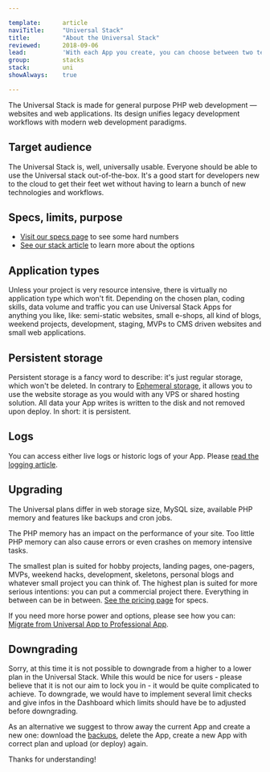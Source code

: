 ```yaml
---

template:      article
naviTitle:     "Universal Stack"
title:         "About the Universal Stack"
reviewed:      2018-09-06
lead:          'With each App you create, you can choose between two technology stacks. This article helps you to understand the Universal Stack.'
group:         stacks
stack:         uni
showAlways:    true

---
```



The Universal Stack is made for general purpose PHP web development — websites and web applications. Its design unifies legacy development workflows with modern web development paradigms.

## Target audience

The Universal Stack is, well, universally usable. Everyone should be able to use the Universal stack out-of-the-box. It's a good start for developers new to the cloud to get their feet wet without having to learn a bunch of new technologies and workflows.


## Specs, limits, purpose

* [Visit our specs page](https://www.fortrabbit.com/specs) to see some hard numbers
* [See our stack article](/stacks) to learn more about the options


## Application types

Unless your project is very resource intensive, there is virtually no application type which won't fit. Depending on the chosen plan, coding skills, data volume and traffic you can use Universal Stack Apps for anything you like, like: semi-static websites, small e-shops, all kind of blogs, weekend projects, development, staging, MVPs to CMS driven websites and small web applications.


## Persistent storage

Persistent storage is a fancy word to describe: it's just regular storage, which won't be deleted. In contrary to [Ephemeral storage](app-pro#toc-ephemeral-storage), it allows you to use the website storage as you would with any VPS or shared hosting solution. All data your App writes is written to the disk and not removed upon deploy. In short: it is persistent.

## Logs

You can access either live logs or historic logs of your App. Please [read the logging article](logging-uni).


## Upgrading

The Universal plans differ in web storage size, MySQL size, available PHP memory and features like backups and cron jobs.

The PHP memory has an impact on the performance of your site. Too little PHP memory can also cause errors or even crashes on memory intensive tasks. 

The smallest plan is suited for hobby projects, landing pages, one-pagers, MVPs, weekend hacks, development, skeletons, personal blogs and whatever small project you can think of. The highest plan is suited for more serious intentions: you can put a commercial project there. Everything in between can be in between. [See the pricing page](https://www.fortrabbit.com/pricing) for specs.

If you need more horse power and options, please see how you can: [Migrate from Universal App to Professional App](/migrate-uni-to-pro).

## Downgrading

Sorry, at this time it is not possible to downgrade from a higher to a lower plan in the Universal Stack. While this would be nice for users - please believe that it is not our aim to lock you in - it would be quite complicated to achieve. To downgrade, we would have to implement several limit checks and give infos in the Dashboard which limits should have be to adjusted before downgrading.

As an alternative we suggest to throw away the current App and create a new one: download the [backups](/backups-uni), delete the App, create a new App with correct plan and upload (or deploy) again.

Thanks for understanding!

<!-- apache-util2 not installed, will not work that way.

## Password authentication with http-auth

```shell
# 1. login to your App via SSH


# 2. create a .htpasswd file containg a "username" in the tmp folder
htpasswd -c /srv/tmp/.htpasswd username
# You'll be asked for a password

# 3. 

```
-->